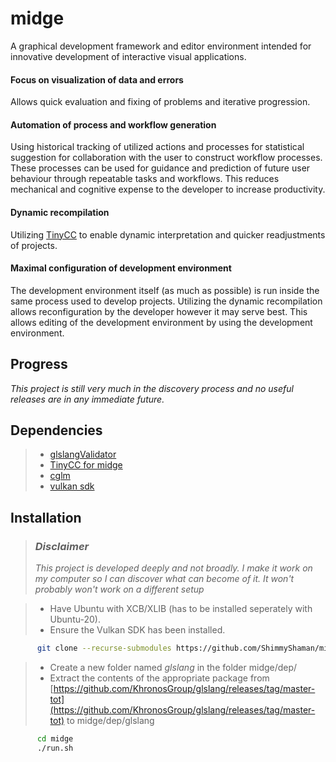  # __midge__

A graphical development framework and editor environment intended for innovative development of interactive visual applications.

#### Focus on visualization of data and errors
Allows quick evaluation and fixing of problems and iterative progression.

#### Automation of process and workflow generation

Using historical tracking of utilized actions and processes for statistical
suggestion for collaboration with the user to construct workflow processes. These
processes can be used for guidance and prediction of future user behaviour through
repeatable tasks and workflows. This reduces mechanical and cognitive expense to the
developer to increase productivity.

#### Dynamic recompilation

Utilizing [TinyCC](https://bellard.org/tcc/tcc-doc.html) to enable dynamic
interpretation and quicker readjustments of projects.

#### Maximal configuration of development environment

The development environment itself (as much as possible) is run inside the same 
process used to develop projects. Utilizing the dynamic recompilation allows
reconfiguration by the developer however it may serve best. This allows editing
of the development environment by using the development environment.

## Progress

_This project is still very much in the discovery process and no useful releases are
in any immediate future._

## Dependencies

>* [glslangValidator](https://github.com/KhronosGroup/glslang)
>* [TinyCC for midge](https://github.com/ShimmyShaman/tinycc)
>* [cglm](https://github.com/recp/cglm)
>* [vulkan sdk](https://www.lunarg.com/vulkan-sdk/)

## Installation

> ### _Disclaimer_
> _This project is developed deeply and not broadly. I make it work on my computer
   so I can discover what can become of it. It won't probably won't work on a different setup_

>* Have Ubuntu with XCB/XLIB (has to be installed seperately with Ubuntu-20).  
>* Ensure the Vulkan SDK has been installed.

```bash
      git clone --recurse-submodules https://github.com/ShimmyShaman/midge.git
```

>* Create a new folder named _glslang_ in the folder midge/dep/
>* Extract the contents of the appropriate package from [https://github.com/KhronosGroup/glslang/releases/tag/master-tot](https://github.com/KhronosGroup/glslang/releases/tag/master-tot) to midge/dep/glslang

```bash
      cd midge
      ./run.sh
```
